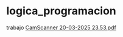 # logica_programacion
trabajo
[CamScanner 20-03-2025 23.53.pdf](https://github.com/user-attachments/files/19382339/CamScanner.20-03-2025.23.53.pdf)
